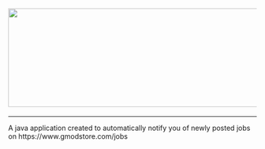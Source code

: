 # <img src="https://i.gyazo.com/9485d7571b45399473a1844f82b39940.png" height="200" width="700">
<hr>
A java application created to automatically notify you of newly posted jobs on https://www.gmodstore.com/jobs



